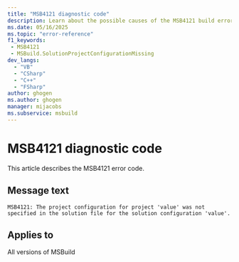 ```yaml
---
title: "MSB4121 diagnostic code"
description: Learn about the possible causes of the MSB4121 build error, and get troubleshooting tips.
ms.date: 05/16/2025
ms.topic: "error-reference"
f1_keywords:
 - MSB4121
 - MSBuild.SolutionProjectConfigurationMissing
dev_langs:
  - "VB"
  - "CSharp"
  - "C++"
  - "FSharp"
author: ghogen
ms.author: ghogen
manager: mijacobs
ms.subservice: msbuild
---
```


# MSB4121 diagnostic code

<!-- :::ErrorDefinitionDescription::: -->
<!-- :::editable-content name="introDescription"::: -->
This article describes the MSB4121 error code.
<!-- :::editable-content-end::: -->

## Message text

<!-- :::editable-content name="messageText"::: -->
`MSB4121: The project configuration for project 'value' was not specified in the solution file for the solution configuration 'value'.`
<!-- :::editable-content-end::: -->
<!-- MSB4121: The project configuration for project "{0}" was not specified in the solution file for the solution configuration "{1}". -->

<!-- :::editable-content name="postOutputDescription"::: -->
<!--
{StrBegin="MSB4121: "}
-->
<!-- :::editable-content-end::: -->
<!-- :::ErrorDefinitionDescription-end::: -->

## Applies to

All versions of MSBuild

